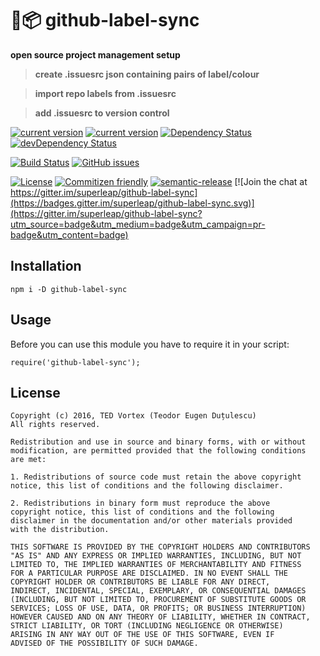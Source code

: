 # :electric_plug::package: github-label-sync

**open source project management setup**

> **create .issuesrc json containing pairs of label/colour**

> **import repo labels from .issuesrc**

> **add .issuesrc to version control**

[![current version](https://img.shields.io/npm/v/github-label-sync.svg?style=flat-square)](https://www.npmjs.com/package/github-asana-tag-sync) [![current version](https://img.shields.io/node/v/github-label-sync.svg?style=flat-square)](https://www.npmjs.com/package/github-asana-tag-sync) [![Dependency Status](https://david-dm.org/superleap/github-label-sync.svg)](https://david-dm.org/superleap/github-label-sync) [![devDependency Status](https://david-dm.org/superleap/github-label-sync/dev-status.svg)](https://david-dm.org/superleap/github-label-sync#info=devDependencies) 

[![Build Status](http://img.shields.io/travis/superleap/github-label-sync.svg?style=flat-square)](https://travis-ci.org/superleap/github-label-sync) [![GitHub issues](https://img.shields.io/github/issues/superleap/github-label-sync.svg)](https://github.com/superleap/github-label-sync/issues)  

[![License](http://img.shields.io/:license-BSD2-blue.svg?style=flat-square)](https://opensource.org/licenses/BSD-2-Clause) [![Commitizen friendly](https://img.shields.io/badge/commitizen-friendly-brightgreen.svg)](http://commitizen.github.io/cz-cli/) [![semantic-release](https://img.shields.io/badge/%20%20%F0%9F%93%A6%F0%9F%9A%80-semantic--release-e10079.svg?style=flat-square)](https://github.com/semantic-release/semantic-release) [![Join the chat at https://gitter.im/superleap/github-label-sync](https://badges.gitter.im/superleap/github-label-sync.svg)](https://gitter.im/superleap/github-label-sync?utm_source=badge&utm_medium=badge&utm_campaign=pr-badge&utm_content=badge)

## Installation

```
npm i -D github-label-sync
```

## Usage

Before you can use this module you have to require it in your script:

```
require('github-label-sync');
```

## License

    Copyright (c) 2016, TED Vortex (Teodor Eugen Duțulescu)
    All rights reserved.
    
    Redistribution and use in source and binary forms, with or without 
    modification, are permitted provided that the following conditions 
    are met:
    
    1. Redistributions of source code must retain the above copyright 
    notice, this list of conditions and the following disclaimer.
    
    2. Redistributions in binary form must reproduce the above 
    copyright notice, this list of conditions and the following 
    disclaimer in the documentation and/or other materials provided 
    with the distribution.
    
    THIS SOFTWARE IS PROVIDED BY THE COPYRIGHT HOLDERS AND CONTRIBUTORS 
    "AS IS" AND ANY EXPRESS OR IMPLIED WARRANTIES, INCLUDING, BUT NOT 
    LIMITED TO, THE IMPLIED WARRANTIES OF MERCHANTABILITY AND FITNESS 
    FOR A PARTICULAR PURPOSE ARE DISCLAIMED. IN NO EVENT SHALL THE 
    COPYRIGHT HOLDER OR CONTRIBUTORS BE LIABLE FOR ANY DIRECT, 
    INDIRECT, INCIDENTAL, SPECIAL, EXEMPLARY, OR CONSEQUENTIAL DAMAGES 
    (INCLUDING, BUT NOT LIMITED TO, PROCUREMENT OF SUBSTITUTE GOODS OR 
    SERVICES; LOSS OF USE, DATA, OR PROFITS; OR BUSINESS INTERRUPTION) 
    HOWEVER CAUSED AND ON ANY THEORY OF LIABILITY, WHETHER IN CONTRACT, 
    STRICT LIABILITY, OR TORT (INCLUDING NEGLIGENCE OR OTHERWISE) 
    ARISING IN ANY WAY OUT OF THE USE OF THIS SOFTWARE, EVEN IF 
    ADVISED OF THE POSSIBILITY OF SUCH DAMAGE.
